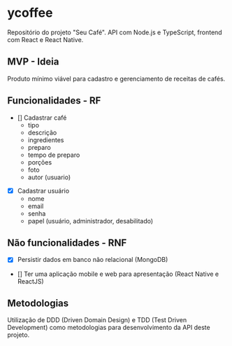 # ycoffee

Repositório do projeto "Seu Café". API com Node.js e TypeScript, frontend com React e React Native.

## MVP - Ideia

Produto mínimo viável para cadastro e gerenciamento de receitas de cafés.

## Funcionalidades - RF
  - [] Cadastrar café
    * tipo
    * descrição
    * ingredientes
    * preparo
    * tempo de preparo
    * porções
    * foto
    * autor (usuario)

  - [x] Cadastrar usuário
    * nome
    * email
    * senha
    * papel (usuário, administrador, desabilitado)

## Não funcionalidades - RNF

  - [x] Persistir dados em banco não relacional (MongoDB)
  - [] Ter uma aplicação mobile e web para apresentação (React Native e ReactJS)

## Metodologias

Utilização de DDD (Driven Domain Design) e TDD (Test Driven Development) como metodologias para desenvolvimento da API deste projeto.
